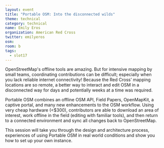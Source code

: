 ```yaml
---
layout: event
title: "Portable OSM: Into the disconnected wilds"
theme: technical
category: technical
name: Emily Eros
organization: American Red Cross
twitter: emilyeros
osm:
room: b
tags:
  - slot17
---
```

OpenStreetMap's offline tools are amazing. But for intensive mapping by small teams, coordinating contributions can be difficult; especially when you lack reliable internet connectivity! Because the Red Cross’ mapping locations are so remote, a better way to interact and edit OSM in a disconnected way for days and potentially weeks at a time was required.

Portable OSM combines an offline OSM API, Field Papers, OpenMapKit, a captive portal, and many new enhancements to the OSM workflow. Using very cheap hardware (<$300), contributors are able to download an area of interest, work offline in the field (editing with familiar tools), and then return to a connected environment and sync all changes back to OpenStreetMap.

This session will take you through the design and architecture process, experiences of using Portable OSM in real world conditions and show you how to set up your own instance.
